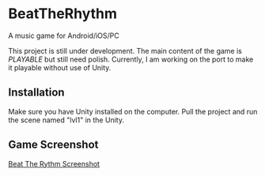 # BeatTheRhythm

A music game for Android/iOS/PC

This project is still under development. The main content of the game is *PLAYABLE* but still need polish. Currently, I am working on the port to make it playable without use of Unity.
## Installation

Make sure you have Unity installed on the computer. Pull the project and run the scene named "lvl1" in the Unity.


## Game Screenshot

[Beat The Rythm Screenshot](https://github.com/xxks-kkk/BeatTheRhythm/blob/master/pic1.png)
